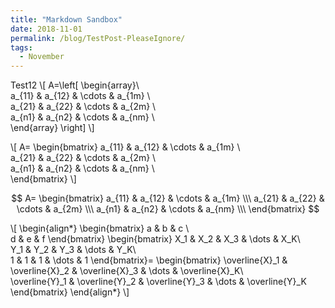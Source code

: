 ```yaml
---
title: "Markdown Sandbox"
date: 2018-11-01
permalink: /blog/TestPost-PleaseIgnore/
tags:
  - November
---
```

Test12
\\[
A=\left[
\begin{array}\\\
a_{11} & a_{12} & \cdots & a_{1m}  \\\
a_{21} & a_{22} & \cdots & a_{2m} \\\
a_{n1} & a_{n2} & \cdots & a_{nm} \\\
\end{array}
\right]
\\]


\\[
A=
\begin{bmatrix}
a_{11} & a_{12} & \cdots & a_{1m}  \\\
a_{21} & a_{22} & \cdots & a_{2m} \\\
a_{n1} & a_{n2} & \cdots & a_{nm} \\\
\end{bmatrix}
\\]



$$
A=
\begin{bmatrix}
a_{11} & a_{12} & \cdots & a_{1m}  \\\
a_{21} & a_{22} & \cdots & a_{2m} \\\
a_{n1} & a_{n2} & \cdots & a_{nm} \\\
\end{bmatrix}
$$


\\[
\begin{align*}
\begin{bmatrix}
a & b & c \\\
d & e & f
\end{bmatrix} 
\begin{bmatrix}
X_1 & X_2 & X_3 & \dots & X_K\\\
Y_1 & Y_2 & Y_3 & \dots & Y_K\\\
1 & 1 & 1 & \dots & 1
\end{bmatrix}=
\begin{bmatrix}
\overline{X}_1 & \overline{X}_2 & \overline{X}_3 & \dots & \overline{X}_K\\\
\overline{Y}_1 & \overline{Y}_2 & \overline{Y}_3 & \dots & \overline{Y}_K
\end{bmatrix}
\end{align*}
\\]

